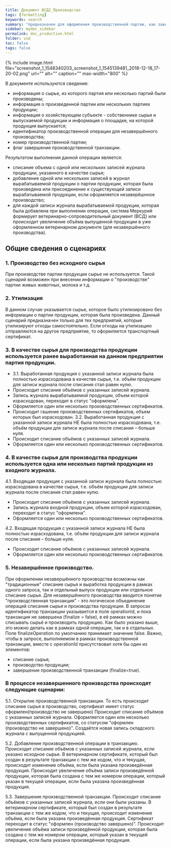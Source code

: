 ```yaml
---
title: Документ ВСД2_Производство
tags: [formatting]
keywords: search
summary: "предназначен для оформления производственной партии, как завершённой, так и незавершённой партии в системе Меркурий."
sidebar: mydoc_sidebar
permalink: doc_production.html
folder: vsd
toc: false
tags: false
---
```


<style>
.result {
background-color: #000000;
border: 1px solid #dedede;
padding: 10px;
margin-top: 10px;
margin-bottom: 10px;
}
</style>

{% include image.html file="screenshot_1_1548340203_screenshot_1_1545139481_2018-12-18_17-20-02.png" url="" alt="" caption="" max-width="800" %}

В документе используются сведения:

* информация о сырье, из которого партия или несколько партий были произведены;
* информация о произведенной партии или нескольких партиях продукции;
* информация о хозяйствующем субъекте - собственнике сырья и выпускаемой продукции и информация о площадке, на которой продукция выпускается;
* идентификатор производственной операции для незавершённого производства;
* номер производственной партии;
* флаг завершения производственной транзакции.

Результатом выполнения данной операции является:

* списание объема с одной или нескольких записей журнала продукции, указанного в качестве сырья;
* добавление одной или нескольких записей в журнал вырабатываемой продукции о партии продукции, которая была произведена или присоединение к существующей записи вырабатываемой продукции, если оформляется незаверёшнное производство;
* для каждой записи журнала вырабатываемой продукции, которая была добавлена при выполнении операции, система Меркурий формирует ветеринарно-сопроводительный документ (ВСД) или происходит увеличение объёма выпущенной продукции в уже оформленном ветеринарном документе (для незавершённого производства).

## Общие сведения о сценариях

### 1. Производство без исходного сырья

При производстве партии продукции сырье не используется. Такой сценарий возможен при внесении информации о "производстве" партии живых животных, молока и т.д.

### 2. Утилизация

В данном случае указывается сырье, которое было утилизировано без информации о партии продукции, которая была произведена. Данный сценарий предназначен только для тех предприятий, которые утилизируют отходы самостоятельно. Если отходы на утилизацию отправляются на другое предприятие, то оформляется транспортный сертификат.

### 3. В качестве сырья для производства продукции используется ранее выработанная на данном предприятии партия продукции.

* 3.1. Выработанная продукция с указанной записи журнала была полностью израсходована в качестве сырья, т.е. объём продукции для записи журнала после списания стал равен нулю.
* Происходит списание объёмов с указанных записей журнала.
* Запись журнала вырабатываемой продукции, объем которой израсходован, переходит в статус "оформлена".
* Оформляется один или несколько производственных сертификатов.
* Происходит гашение производственных сертификатов, объем которых был израсходован.
3.2. Выработанная продукция с указанной записи журнала НЕ была полностью израсходована, т.е. объём продукции для записи журнала после списания – больше нуля.
* Происходит списание объёмов с указанных записей журнала.
* Оформляется один или несколько производственных сертификатов.

### 4. В качестве сырья для производства продукции используется одна или несколько партий продукции из входного журнала.

4.1. Входящая продукция с указанной записи журнала была полностью израсходована в качестве сырья, т.е. объём продукции для записи журнала после списания стал равен нулю.
* Происходит списание объёмов с указанных записей журнала.
* Запись журнала входной продукции, объем которой израсходован, переходит в статус "оформлена".
* Оформляется один или несколько производственных сертификатов.

4.2. Входящая продукция с указанной записи журнала НЕ была полностью израсходована, т.е. объём продукции для записи журнала после списания – больше нуля.
* Происходит списание объёмов с указанных записей журнала.
* Оформляется один или несколько производственных сертификатов.

### 5. Незавершённое производство.

При оформлении незавершённого производства возможны как "традиционные" списание сырья и выработка продукции в рамках одного запроса, так и отдельный выпуск продукции или отдельное списание сырья. Для незавершённого производства вводится понятие "производственная транзакция" - это логическое объединение операций списания сырья и производства продукции. В запросах идентификатор транзакции указывается в поле operationId, и пока транзакция не завершена (finalize = false), в её рамках можно списывать сырьё и производить продукцию. Как было указано выше, это можно делать как в рамках одной операции, так и в отдельных. Поле finalizeOperation по умолчанию принимает значение false. Важно, чтобы в запросе, выполняемом в рамках производственной транзакции, вместе с operationId присутствовал хотя бы один из элементов:

* списание сырья;
* производство продукции;
* завершение производственной транзакции (finalize=true).

### В процессе незавершенного производства происходят следующие сценарии:

5.1. Открытие производственной транзакции. То есть происходит списание сырья в производство, сертификат имеет статус оформлен(производство не завершено)
Происходит списание объёмов с указанных записей журнала.
Оформляется один или несколько производственных сертификатов, со статусом "оформлен (производство не завершено)".
Создаётся новая запись складского журнала с выпущенной продукцией.

5.2. Добавление производственной операции в транзакцию.
Происходит списание объёмов с указанных записей журнала, если указано исходное сырье.
В ветеринарном сертификате, который был создан в результате транзакции с тем же кодом, что и текущая, происходит изменение объёма, если была указана произведённая продукция.
Происходит увеличение объёма записи произведённой продукции, которая была создана с тем же номером операции, который указан в текущей операции, если была указана произведённая продукция.

5.3. Завершение производственной транзакции.
Происходит списание объёмов с указанных записей журнала, если они были указаны.
В ветеринарном сертификате, который был создан в результате транзакции с тем же кодом, что и текущая, происходит изменение объёма, если была указана произведённая продукция.
Сертификат переходит в статус "оформлен (производство завершено)".
Происходит увеличение объёма записи произведённой продукции, которая была создана с тем же номером операции, который указан в текущей операции, если была указана произведённая продукция.
